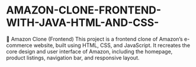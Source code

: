 # AMAZON-CLONE-FRONTEND-WITH-JAVA-HTML-AND-CSS-
🛒 Amazon Clone (Frontend)  This project is a frontend clone of Amazon’s e-commerce website, built using HTML, CSS, and JavaScript. It recreates the core design and user interface of Amazon, including the homepage, product listings, navigation bar, and responsive layout.
